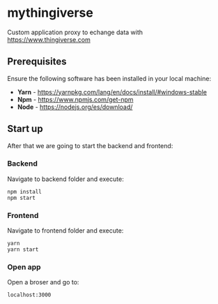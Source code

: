 # mythingiverse
Custom application proxy to echange data with https://www.thingiverse.com

## Prerequisites
Ensure the following software has been installed in your local machine:

- **Yarn** - https://yarnpkg.com/lang/en/docs/install/#windows-stable
- **Npm** - https://www.npmjs.com/get-npm 
- **Node** - https://nodejs.org/es/download/ 

## Start up

After that we are going to start the backend and frontend:

### Backend

Navigate to backend folder and execute:

```
npm install
npm start
```

### Frontend

Navigate to frontend folder and execute:

```
yarn
yarn start
```

### Open app

Open a broser and go to:

```
localhost:3000
```